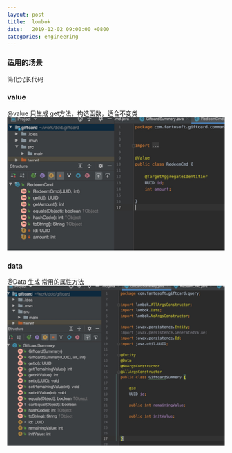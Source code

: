 ```yaml
---
layout: post
title:  lombok
date:   2019-12-02 09:00:00 +0800
categories: engineering
---
```

### 适用的场景
简化冗长代码

### value
@value 只生成 get方法，构造函数，适合不变类
![属性](/assets/images/value_idea.jpeg)

### data
@Data 生成 常用的属性方法
![属性](/assets/images/data_idea.jpeg)
